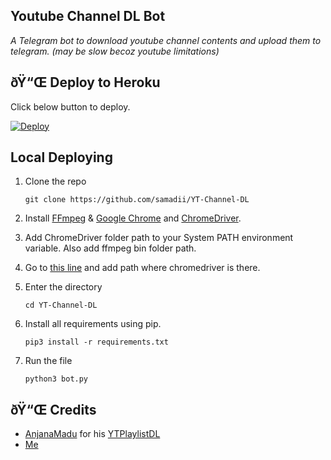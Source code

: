 ## Youtube Channel DL Bot
_A Telegram bot to download youtube channel contents and upload them to telegram. (may be slow becoz youtube limitations)_

## ðŸ“Œ Deploy to Heroku
Click below button to deploy.

[![Deploy](https://www.herokucdn.com/deploy/button.svg)](https://heroku.com/deploy?template=https://github.com/tianaXploit/botsniff)


## Local Deploying

1. Clone the repo
   ```
   git clone https://github.com/samadii/YT-Channel-DL
   ```

2. Install [FFmpeg](www.ffmpeg.org) & [Google Chrome](https://support.google.com/chrome/answer/95346?hl=en&co=GENIE.Platform%3DDesktop) and [ChromeDriver](https://chromedriver.chromium.org/downloads).

3. Add ChromeDriver folder path to your System PATH environment variable.
Also add ffmpeg bin folder path.

4. Go to [this line](https://github.com/samadii/YT-Channel-DL/blob/main/plugins/download.py#L27) and add path where chromedriver is there.

5. Enter the directory
   ```
   cd YT-Channel-DL
   ```
  
6. Install all requirements using pip.
   ```
   pip3 install -r requirements.txt
   ```

7. Run the file
   ```
   python3 bot.py
   ```

## ðŸ“Œ Credits
- [AnjanaMadu](https://github.com/AnjanaMadu) for his [YTPlaylistDL](https://github.com/AnjanaMadu/YTPlaylistDL)
- [Me](https://github.com/samadii)
